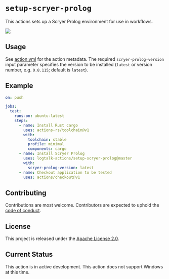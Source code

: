 # `setup-scryer-prolog`

This actions sets up a Scryer Prolog environment for use in workflows.

![](https://github.com/logtalk-actions/setup-scryer-prolog/workflows/Test/badge.svg)

## Usage

See [action.yml](action.yml) for the action metadata. The required `scryer-prolog-version` input parameter specifies the version to be installed (`latest` or version number, e.g. `0.8.115`; default is `latest`).

## Example

```yml
on: push

jobs:
  test:
    runs-on: ubuntu-latest
    steps:
      - name: Install Rust cargo
        uses: actions-rs/toolchain@v1
        with:
          toolchain: stable
          profile: minimal
          components: cargo
      - name: Install Scryer Prolog 
        uses: logtalk-actions/setup-scryer-prolog@master
        with:
          scryer-prolog-version: latest
      - name: Checkout application to be tested
        uses: actions/checkout@v1
```

## Contributing

Contributions are most welcome. Contributors are expected to uphold the [code of conduct](CODE_OF_CONDUCT.md).

## License

This project is released under the [Apache License 2.0](LICENSE).

## Current Status

This action is in active development. This action does not support Windows at this time.
